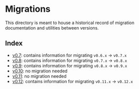 # Migrations

This directory is meant to house a historical record of migration documentation and utilities between versions.

## Index

* [v0.7](migrations/v0.7): contains information for migrating `v0.6.x` -> `v0.7.x`
* [v0.8](migrations/v0.8): contains information for migrating `v0.7.x` -> `v0.8.x`
* [v0.9](migrations/v0.9): contains information for migrating `v0.8.x` -> `v0.9.x`
* [v0.10](migrations/v0.10): no migration needed
* [v0.11](migrations/v0.11): no migration needed
* [v0.12](migrations/v0.12): contains information for migrating `v0.11.x` -> `v0.12.x`
